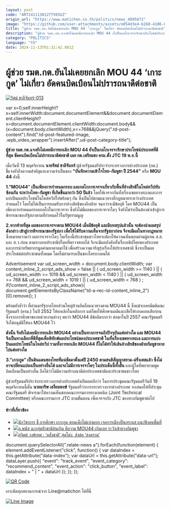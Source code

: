 ```yaml
---
layout: post
code: "ART2411130127TV65UZ"
origin_url: "https://www.matichon.co.th/politics/news_4895872"
image: "https://github.com/user-attachments/assets/e054d3e4-b268-4106-8dcc-678e65b5b06f"
title: "ผู้ช่วย รมต.กต.ยันไม่เคยยกเลิก MOU 44 ‘เกาะกูด’ ไม่เกี่ยว อัดคนบิดเบือนไม่ปรารถนาดีต่อชาติ"
description: "ผู้ช่วย รมต.กต.แจงยังไม่เคยมีการยกเลิก MOU 44 ย้ำเป็นกลไกเจรจารักษาประโยชน์ประเทศที่ดีที่สุด ซัดคนบิดเบือนไม่ปรารถนาดีต่อชาติ เผย กต.เตรียมชง ครม.ตั้ง JTC 19"
category: "POLITICS"
language: "th"
date: 2024-11-13T01:31:42.881Z
---
```


# ผู้ช่วย รมต.กต.ยันไม่เคยยกเลิก MOU 44 ‘เกาะกูด’ ไม่เกี่ยว อัดคนบิดเบือนไม่ปรารถนาดีต่อชาติ

[![](https://www.matichon.co.th/wp-content/uploads/2024/11/รัศม์-ชาลีจันทร์-013.jpg "รัศม์ ชาลีจันทร์-013")](https://www.matichon.co.th/wp-content/uploads/2024/11/รัศม์-ชาลีจันทร์-013.jpg)

var x=0;self.innerHeight?x=self.innerWidth:document.documentElement&&document.documentElement.clientHeight?x=document.documentElement.clientWidth:document.body&&(x=document.body.clientWidth),x<=768&&jQuery(".td-post-content").find(".td-post-featured-image, .wpb\_video\_wrapper").insertAfter(".ud-post-category-title");

**ผู้ช่วย รมต.กต.แจงยังไม่เคยมีการยกเลิก MOU 44 ย้ำเป็นกลไกเจรจารักษาประโยชน์ประเทศที่ดีที่สุด ซัดคนบิดเบือนไม่ปรารถนาดีต่อชาติ เผย กต.เตรียมชง ครม.ตั้ง JTC 19 พ.ย.นี้**

เมื่อวันที่ 13 พฤศจิกายน **นายรัศม์ ชาลีจันทร์** ผู้ช่วยรัฐมนตรีประจำกระทรวงการต่างประเทศ (กต.) ชี้แจงย้ำถึงความสำคัญและความจำเป็นของ **“บันทึกความเข้าใจไทย-กัมพูชา ปี 2544”** หรือ **MOU 44** ดังนี้

**1.”MOU44″ เป็นเพียงการกำหนดกรอบ และกลไกการเจรจาเกี่ยวกับพื้นที่อ้างสิทธิในไหล่ทวีปทับซ้อนกัน ระหว่างไทย-กัมพูชา ที่เกิดขึ้นมากว่า 50 ปีแล้ว** โดยให้เจรจากันทั้งเรื่องเขตทางทะเลและการแบ่งปันผลประโยชน์ในไหล่ทวีปไปพร้อมๆ กัน ซึ่งเป็นไปตามแนวทางที่กฎหมายระหว่างประเทศกำหนดไว้ โดยไม่ได้เป็นการยอมรับการอ้างสิทธิของอีกฝ่าย จนกว่าจะมีข้อยุติ โดย MOU44 เป็นเพียงการกำหนดกรอบกลไกในการเจรจา ซึ่งยังไม่มีผลของการเจรจาใดๆ จึงยังไม่จำเป็นต้องนำเข้าสู่การพิจารณาของรัฐสภาตามที่กำหนดไว้ในรัฐธรรมนูญ

**2.หากท้ายที่สุด ผลของการเจรจาตาม MOU44 เมื่อมีข้อยุติ และมีบทสรุปแล้วนั้น จะต้องนำผลสรุปดังกล่าว เข้าสู่การพิจารณาของรัฐสภา เพื่อให้ได้รับความเห็นจากรัฐสภาก่อน จึงจะมีผลในทางกฎหมาย** ซึ่งหมายความว่า ผลการเจรจาใดๆ ในเรื่องนี้ประชาชนชาวไทยจะต้องให้ความเห็นชอบผ่านผู้แทน ส.ส. และ ส.ว.ก่อน ตามระบอบประชาธิปไตยที่ตรวจสอบได้ จึงจะมีผลบังคับทั้งเรื่องอธิปไตยของประเทศ และการนำทรัพยากรมูลค่ามหาศาลมาใช้ เพื่อสร้างความเจริญรุ่งเรืองให้ประเทศชาติ ซึ่งจะเป็นผลประโยชน์ต่อประชาชนทั้งหมด โดยไม่สามารถเป็นของใครบางคนได้

Advertisement var ud\_screen\_width = document.body.clientWidth; var content\_inline\_2\_script\_ads\_show = false || ( ud\_screen\_width >= 1140 ) || ( ud\_screen\_width >= 1019 && ud\_screen\_width < 1140 ) || ( ud\_screen\_width >= 768 && ud\_screen\_width < 1019 ) || ( ud\_screen\_width < 768 ) ; if(!content\_inline\_2\_script\_ads\_show){ document.getElementsByClassName("td-a-rec-id-content\_inline\_2")\[0\].remove(); }

พร้อมยังย้ำว่า ที่ผ่านมารัฐบาลไทยส่วนใหญ่ล้วนยึดถือแนวทางตาม MOU44 นี้ ซึ่งแม้จะเคยมีมติคณะรัฐมนตรี (ครม.) ในปี 2552 ให้ยกเลิกในหลักการ แต่ก็ขอให้ศึกษาผลดีและเสียให้รอบคอบเสียก่อน ซึ่งจากการศึกษาของหน่วยงานต่างๆ พบว่า MOU44 มีข้อดีมากกว่า ต่อมาในปี 2557 คณะรัฐมนตรีจึงได้อนุมัติให้คง MOU44 ไว้

**ดังนั้น จึงยังไม่เคยมีการยกเลิก MOU44 อย่างเป็นทางการจนถึงปัจจุบันแต่อย่างใด และ MOU44 จึงเป็นทางเลือกที่ดีที่สุดเพื่อพิทักษ์ผลประโยชน์ของประเทศชาติ ในทั้งเรื่องเขตทางทะเล และการแบ่งปันผลประโยชน์ในไหล่ทวีป รวมทั้งการยกเลิก MOU44 ก็ไม่ได้ทำให้เส้นอ้างสิทธิของฝ่ายกัมพูชาหายไปแต่อย่างใด**

**3.”เกาะกูด” เป็นดินแดนของไทยที่แน่ชัดมาตั้งแต่ปี 2450 ตามสนธิสัญญาสยาม-ฝรั่งเศสแล้ว ซึ่งไม่อาจเปลี่ยนแปลงเป็นอย่างอื่นได้ และจะไม่มีการเจรจาใดๆ ในประเด็นนี้ทั้งสิ้น** และผู้ใดที่พยายามพูดบิดเบือนเป็นอย่างอื่น ถือได้ว่าไม่มีความปราถนาดีต่อประเทศชาติและประชาชนชาวไทย

ผู้ช่วยรัฐมนตรีประจำกระทรวงการต่างประเทศยังเปิดเผยอีกว่า ในการประชุมคณะรัฐมนตรีวันที่ 19 พฤศจิกายนนี้นั้น **นายมาริษ เสงี่ยมพงษ์** รัฐมนตรีว่าการกระทรวงการต่างประเทศ จะเสนอให้ที่ประชุมคณะรัฐมนตรี พิจารณาให้ความเห็นชอบคณะกรรมการทางเทคนิค (Joint Technical Committee) หรือคณะกรรมการ JTC ตามขั้นตอน เพื่อเจรจากับ JTC ของทางกัมพูชาต่อไป

#### ข่าวที่เกี่ยวข้อง

*   [![](https://www.matichon.co.th/wp-content/uploads/2024/11/เกาะกูด0000.jpg)นักวิชาการ ชี้ การศึกษา เกาะกูด สอนเด็กไม่แบ่งแยก เจอการเมืองปั่นกระแส แนะฟังคนพื้นที่](https://www.matichon.co.th/education/news_4894706)
*   [![](https://www.matichon.co.th/wp-content/uploads/2024/11/728-143.jpg)อ.พนัส ฉะกลุ่มรักชาติล้นเกิน ตีความ MOU44 เกินเลย ระวังเข้าทางกัมพูชา](https://www.matichon.co.th/politics/news_4894074)
*   [![](https://www.matichon.co.th/wp-content/uploads/2024/11/cats4499.jpg)สุจิตต์ วงษ์เทศ : ‘คลั่งชาติ’ สุดโต่ง, ส่งต่อ ‘สงคราม’](https://www.matichon.co.th/columnists/news_4893478)

document.querySelectorAll(".relate-news a").forEach(function(element) { element.addEventListener("click", function() { var dataIndex = this.getAttribute("data-index"); var dataUrl = this.getAttribute("data-url"); dataLayer.push({ "event": "track\_event", "event\_category": "recommend\_content", "event\_action": "click\_button", "event\_label": dataIndex + " | " + dataUrl }); }); });

[![QR Code](https://www.matichon.co.th/wp-content/uploads/2023/07/wob1371z.jpg)](https://lin.ee/ht0nDxX)

เกาะติดทุกสถานการณ์จาก Line@matichon ได้ที่นี่

[![Line Image](https://www.matichon.co.th/wp-content/uploads/2023/07/th.png)](https://lin.ee/ht0nDxX)